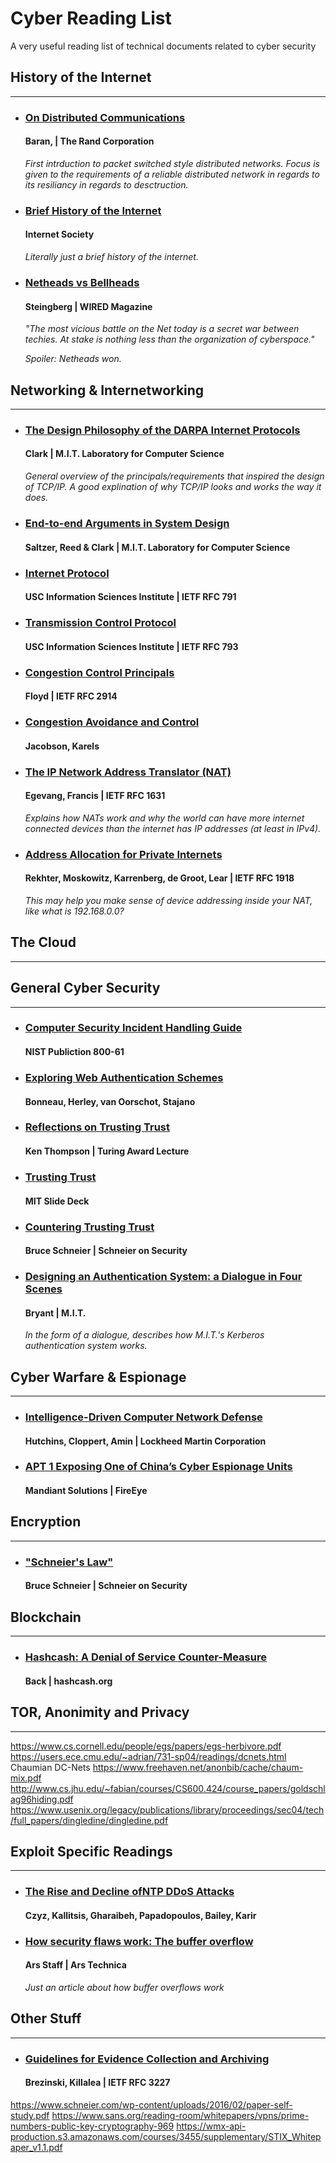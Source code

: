 # Cyber Reading List
A very useful reading list of technical documents related to cyber security


## History of the Internet

---

* ### [On Distributed Communications](https://www.rand.org/content/dam/rand/pubs/research_memoranda/2006/RM3420.pdf)

    #### **Baran, | The Rand Corporation**
   *First intrduction to packet switched style distributed networks. Focus is given to the requirements of a reliable distributed network in regards to its resiliancy in regards to desctruction.*

* ### [Brief History of the Internet](https://www.internetsociety.org/wp-content/uploads/2017/09/ISOC-History-of-the-Internet_1997.pdf)

    #### **Internet Society**
    *Literally just a brief history of the internet.*

* ### [Netheads vs Bellheads](https://www.wired.com/1996/10/atm-3/)

    #### Steingberg | WIRED Magazine
    *"The most vicious battle on the Net today is a secret war between techies. At stake is nothing less than the organization of cyberspace."*
    
    *Spoiler: Netheads won.*

## Networking & Internetworking
---

* ### [The Design Philosophy of the DARPA Internet Protocols](http://ccr.sigcomm.org/archive/1995/jan95/ccr-9501-clark.pdf)

    #### **Clark | M.I.T. Laboratory for Computer Science**
    *General overview of the principals/requirements that inspired the design of TCP/IP. A good explination of why TCP/IP looks and works the way it does.*

* ### [End-to-end Arguments in System Design](http://web.mit.edu/Saltzer/www/publications/endtoend/endtoend.pdf)

    #### **Saltzer, Reed & Clark | M.I.T. Laboratory for Computer Science**

* ### [Internet Protocol](https://tools.ietf.org/html/rfc791)

    #### **USC Information Sciences Institute | IETF RFC 791**

* ### [Transmission Control Protocol](https://tools.ietf.org/html/rfc793)

    #### **USC Information Sciences Institute | IETF RFC 793**

* ### [Congestion Control Principals](https://tools.ietf.org/html/rfc2914)

    #### **Floyd | IETF RFC 2914**

* ### [Congestion Avoidance and Control](https://ee.lbl.gov/papers/congavoid.pdf)

    #### **Jacobson, Karels**

* ### [The IP Network Address Translator (NAT)](https://tools.ietf.org/html/rfc1631)

    #### **Egevang, Francis | IETF RFC 1631**
    *Explains how NATs work and why the world can have more internet connected devices than the internet has IP addresses (at least in IPv4).*


* ### [Address Allocation for Private Internets](https://tools.ietf.org/html/rfc1918)

    #### **Rekhter, Moskowitz, Karrenberg, de Groot, Lear | IETF RFC 1918**
    *This may help you make sense of device addressing inside your NAT, like what is 192.168.0.0?*
## The Cloud

---

## General Cyber Security
---
* ### [Computer Security Incident Handling Guide](https://nvlpubs.nist.gov/nistpubs/SpecialPublications/NIST.SP.800-61r2.pdf)

    #### **NIST Publiction 800-61**

* ### [Exploring Web Authentication Schemes](https://www.cl.cam.ac.uk/~fms27/papers/2012-BonneauHerOorSta-password--oakland.pdf)

    #### **Bonneau, Herley, van Oorschot, Stajano**

* ### [Reflections on Trusting Trust](https://www.cs.cmu.edu/~rdriley/487/papers/Thompson_1984_ReflectionsonTrustingTrust.pdf)

    #### **Ken Thompson | Turing Award Lecture**

* ### [Trusting Trust](http://web.mit.edu/6.033/2014/wwwdocs/assignments/quizzes/trust_stack_slides.pdf)

    #### **MIT Slide Deck**

* ### [Countering Trusting Trust](https://www.schneier.com/blog/archives/2006/01/countering_trus.html)

    #### **Bruce Schneier | Schneier on Security**

* ### [Designing an Authentication System: a Dialogue in Four Scenes](http://web.mit.edu/kerberos/dialogue.html)

    #### **Bryant | M.I.T.**
    *In the form of a dialogue, describes how M.I.T.'s Kerberos authentication system works.*
## Cyber Warfare & Espionage
---
* ### [Intelligence-Driven Computer Network Defense](https://www.lockheedmartin.com/content/dam/lockheed-martin/rms/documents/cyber/LM-White-Paper-Intel-Driven-Defense.pdf)

    #### **Hutchins, Cloppert, Amin | Lockheed Martin Corporation**

* ### [APT 1 Exposing One of China’s Cyber Espionage Units ](https://wmx-api-production.s3.amazonaws.com/courses/3455/supplementary/mandiant-apt1-report.pdf)

    #### **Mandiant Solutions | FireEye**

## Encryption
---
* ### ["Schneier's Law"](https://www.schneier.com/blog/archives/2011/04/schneiers_law.html)

    #### **Bruce Schneier | Schneier on Security**

## Blockchain
---
* ### [Hashcash: A Denial of Service Counter-Measure](http://www.hashcash.org/hashcash.pdf)

    #### **Back | hashcash.org**


## TOR, Anonimity and Privacy
---
https://www.cs.cornell.edu/people/egs/papers/egs-herbivore.pdf
https://users.ece.cmu.edu/~adrian/731-sp04/readings/dcnets.html Chaumian DC-Nets
https://www.freehaven.net/anonbib/cache/chaum-mix.pdf
http://www.cs.jhu.edu/~fabian/courses/CS600.424/course_papers/goldschlag96hiding.pdf
https://www.usenix.org/legacy/publications/library/proceedings/sec04/tech/full_papers/dingledine/dingledine.pdf

## Exploit Specific Readings
---

* ### [The Rise and Decline ofNTP DDoS Attacks](https://conferences.sigcomm.org/imc/2014/papers/p435.pdf)

    #### **Czyz, Kallitsis, Gharaibeh, Papadopoulos, Bailey, Karir**

* ### [How security flaws work: The buffer overflow](https://arstechnica.com/information-technology/2015/08/how-security-flaws-work-the-buffer-overflow/)

    #### **Ars Staff | Ars Technica**
    *Just an article about how buffer overflows work*


## Other Stuff
---
* ### [Guidelines for Evidence Collection and Archiving](https://tools.ietf.org/html/rfc3227)

    #### **Brezinski, Killalea | IETF RFC 3227**







https://www.schneier.com/wp-content/uploads/2016/02/paper-self-study.pdf
https://www.sans.org/reading-room/whitepapers/vpns/prime-numbers-public-key-cryptography-969
https://wmx-api-production.s3.amazonaws.com/courses/3455/supplementary/STIX_Whitepaper_v1.1.pdf